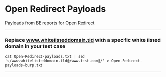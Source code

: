 # Open Redirect Payloads
Payloads from BB reports for Open Redirect

***

### Replace www.whitelisteddomain.tld with a specific white listed domain in your test case

`cat Open-Redirect-payloads.txt | sed 's/www.whitelisteddomain.tld@/www.test.com@/' > Open-Redirect-payloads-burp.txt`

***
